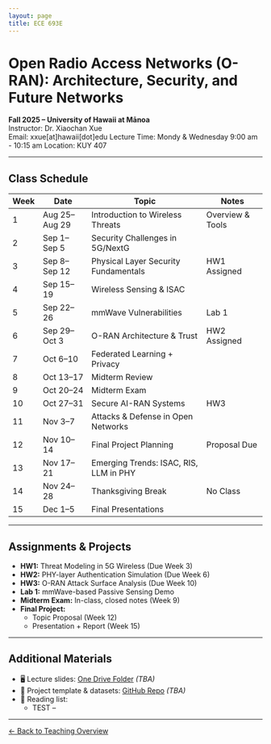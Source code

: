 ```yaml
---
layout: page
title: ECE 693E 
---
```


# Open Radio Access Networks (O-RAN): Architecture, Security, and Future Networks
**Fall 2025 – University of Hawaii at Mānoa**  
Instructor: Dr. Xiaochan Xue  
Email: xxue[at]hawaii[dot]edu
Lecture Time:  Mondy & Wednesday  9:00 am - 10:15 am
Location: KUY 407

---

## Class Schedule

| Week | Date         | Topic                                   | Notes             |
|------|--------------|-----------------------------------------|-------------------|
| 1    | Aug 25–Aug 29 | Introduction to Wireless Threats       | Overview & Tools  |
| 2    | Sep 1–Sep 5   | Security Challenges in 5G/NextG        |                   |
| 3    | Sep 8–Sep 12  | Physical Layer Security Fundamentals   | HW1 Assigned      |
| 4    | Sep 15–19     | Wireless Sensing & ISAC                |                   |
| 5    | Sep 22–26     | mmWave Vulnerabilities                 | Lab 1             |
| 6    | Sep 29–Oct 3  | O-RAN Architecture & Trust             | HW2 Assigned      |
| 7    | Oct 6–10      | Federated Learning + Privacy           |                   |
| 8    | Oct 13–17     | Midterm Review                         |                   |
| 9    | Oct 20–24     | Midterm Exam                           |                   |
| 10   | Oct 27–31     | Secure AI-RAN Systems                  | HW3               |
| 11   | Nov 3–7       | Attacks & Defense in Open Networks     |                   |
| 12   | Nov 10–14     | Final Project Planning                 | Proposal Due      |
| 13   | Nov 17–21     | Emerging Trends: ISAC, RIS, LLM in PHY |                   |
| 14   | Nov 24–28     | Thanksgiving Break                     | No Class          |
| 15   | Dec 1–5       | Final Presentations                    |                   |

---

## Assignments & Projects

- **HW1:** Threat Modeling in 5G Wireless (Due Week 3)  
- **HW2:** PHY-layer Authentication Simulation (Due Week 6)  
- **HW3:** O-RAN Attack Surface Analysis (Due Week 10)  
- **Lab 1:** mmWave-based Passive Sensing Demo  
- **Midterm Exam:** In-class, closed notes (Week 9)  
- **Final Project:**  
  - Topic Proposal (Week 12)  
  - Presentation + Report (Week 15)

---

## Additional Materials

- 🖥️ Lecture slides: [One Drive Folder](#) *(TBA)*  
- 📁 Project template & datasets: [GitHub Repo](#) *(TBA)*  
- 📖 Reading list:
  - TEST – 

---

[← Back to Teaching Overview](../teaching.md)